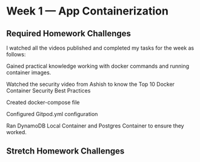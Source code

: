 # Week 1 — App Containerization

## Required Homework Challenges

I watched all the videos published and completed my tasks for the week as follows:

Gained practical knowledge working with docker commands and running container images.

Watched the security video from Ashish to know the Top 10 Docker Container Security Best Practices

Created docker-compose file

Configured Gitpod.yml configuration

Ran DynamoDB Local Container and Postgres Container to ensure they worked.


## Stretch Homework Challenges
